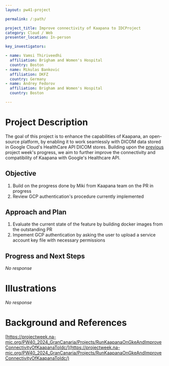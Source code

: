 ```yaml
---
layout: pw41-project

permalink: /:path/

project_title: Improve connectivity of Kaapana to IDCProject
category: Cloud / Web
presenter_location: In-person

key_investigators:

- name: Vamsi Thiriveedhi
  affiliation: Brigham and Women's Hospital
  country: Boston
- name: Mikulas Bankovic
  affiliation: DKFZ
  country: Germany
- name: Andrey Fedorov
  affiliation: Brigham and Women's Hospital
  country: Boston

---
```


# Project Description

<!-- Add a short paragraph describing the project. -->


The goal of this project is to enhance the capabilities of Kaapana, an open-source platform, by enabling it to work seamlessly with DICOM data stored in Google Cloud's HealthCare API DICOM stores. Building upon the [previous](https://projectweek.na-mic.org/PW40_2024_GranCanaria/Projects/RunKaapanaOnGkeAndImproveConnectivityOfKaapanaToIdc/) project week's progress, we aim to further improve the connectivity and compatibility of Kaapana with Google's Healthcare API.






## Objective

<!-- Describe here WHAT you would like to achieve (what you will have as end result). -->


1. Build on the progress done by Miki from Kaapana team on the PR in progress 
2. Review GCP authentication's procedure currently implemented




## Approach and Plan

<!-- Describe here HOW you would like to achieve the objectives stated above. -->


1. Evaluate the current state of the feature by building docker images from the outstanding PR
2. Impement GCP authentication by asking the user to upload a service account key file with necessary permissions 




## Progress and Next Steps

<!-- Update this section as you make progress, describing of what you have ACTUALLY DONE.
     If there are specific steps that you could not complete then you can describe them here, too. -->


_No response_



# Illustrations

<!-- Add pictures and links to videos that demonstrate what has been accomplished. -->


_No response_



# Background and References

<!-- If you developed any software, include link to the source code repository.
     If possible, also add links to sample data, and to any relevant publications. -->


[https://projectweek.na-mic.org/PW40_2024_GranCanaria/Projects/RunKaapanaOnGkeAndImproveConnectivityOfKaapanaToIdc/](https://projectweek.na-mic.org/PW40_2024_GranCanaria/Projects/RunKaapanaOnGkeAndImproveConnectivityOfKaapanaToIdc/)


